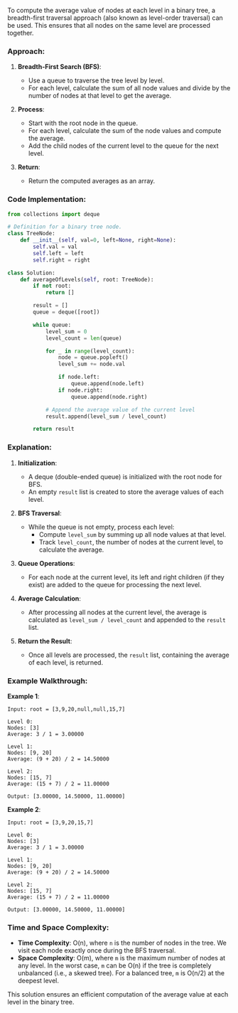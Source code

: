To compute the average value of nodes at each level in a binary tree, a breadth-first traversal approach (also known as level-order traversal) can be used. This ensures that all nodes on the same level are processed together.

### Approach:

1. **Breadth-First Search (BFS)**:
   - Use a queue to traverse the tree level by level.
   - For each level, calculate the sum of all node values and divide by the number of nodes at that level to get the average.

2. **Process**:
   - Start with the root node in the queue.
   - For each level, calculate the sum of the node values and compute the average.
   - Add the child nodes of the current level to the queue for the next level.

3. **Return**:
   - Return the computed averages as an array.

### Code Implementation:

```python
from collections import deque

# Definition for a binary tree node.
class TreeNode:
    def __init__(self, val=0, left=None, right=None):
        self.val = val
        self.left = left
        self.right = right

class Solution:
    def averageOfLevels(self, root: TreeNode):
        if not root:
            return []

        result = []
        queue = deque([root])

        while queue:
            level_sum = 0
            level_count = len(queue)

            for _ in range(level_count):
                node = queue.popleft()
                level_sum += node.val

                if node.left:
                    queue.append(node.left)
                if node.right:
                    queue.append(node.right)

            # Append the average value of the current level
            result.append(level_sum / level_count)

        return result
```

### Explanation:

1. **Initialization**:
   - A deque (double-ended queue) is initialized with the root node for BFS.
   - An empty `result` list is created to store the average values of each level.

2. **BFS Traversal**:
   - While the queue is not empty, process each level:
     - Compute `level_sum` by summing up all node values at that level.
     - Track `level_count`, the number of nodes at the current level, to calculate the average.

3. **Queue Operations**:
   - For each node at the current level, its left and right children (if they exist) are added to the queue for processing the next level.

4. **Average Calculation**:
   - After processing all nodes at the current level, the average is calculated as `level_sum / level_count` and appended to the `result` list.

5. **Return the Result**:
   - Once all levels are processed, the `result` list, containing the average of each level, is returned.

### Example Walkthrough:

**Example 1**:
```plaintext
Input: root = [3,9,20,null,null,15,7]

Level 0:
Nodes: [3]
Average: 3 / 1 = 3.00000

Level 1:
Nodes: [9, 20]
Average: (9 + 20) / 2 = 14.50000

Level 2:
Nodes: [15, 7]
Average: (15 + 7) / 2 = 11.00000

Output: [3.00000, 14.50000, 11.00000]
```

**Example 2**:
```plaintext
Input: root = [3,9,20,15,7]

Level 0:
Nodes: [3]
Average: 3 / 1 = 3.00000

Level 1:
Nodes: [9, 20]
Average: (9 + 20) / 2 = 14.50000

Level 2:
Nodes: [15, 7]
Average: (15 + 7) / 2 = 11.00000

Output: [3.00000, 14.50000, 11.00000]
```

### Time and Space Complexity:

- **Time Complexity**: O(n), where `n` is the number of nodes in the tree. We visit each node exactly once during the BFS traversal.
- **Space Complexity**: O(m), where `m` is the maximum number of nodes at any level. In the worst case, `m` can be O(n) if the tree is completely unbalanced (i.e., a skewed tree). For a balanced tree, `m` is O(n/2) at the deepest level.

This solution ensures an efficient computation of the average value at each level in the binary tree.
